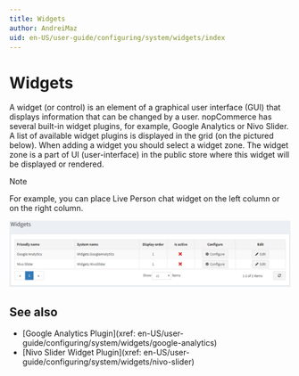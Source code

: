 ```yaml
---
title: Widgets
author: AndreiMaz
uid: en-US/user-guide/configuring/system/widgets/index
---
```

# Widgets

A widget (or control) is an element of a graphical user interface (GUI) that displays information that can be changed by a user. nopCommerce has several built-in widget plugins, for example, Google Analytics or Nivo Slider. A list of available widget plugins is displayed in the grid (on the pictured below). When adding a widget you should select a widget zone. The widget zone is a part of UI (user-interface) in the public store where this widget will be displayed or rendered.

> [!NOTE]
> For example, you can place Live Person chat widget on the left column or on the right column.

![Widgets](_static/index/widgets.png)

## See also

* [Google Analytics Plugin](xref: en-US/user-guide/configuring/system/widgets/google-analytics)
* [Nivo Slider Widget Plugin](xref: en-US/user-guide/configuring/system/widgets/nivo-slider)
